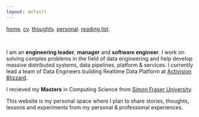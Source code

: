 ```yaml
---
layout: default
---
```


[home](./). [cv](./). [thoughts](./). [personal](./). [reading list](./). <br/>

<p>&nbsp;</p>

I am an **engineering leader**, **manager** and **software engineer**. I work on solving complex problems in the field of data engineering and help develop massive distributed systems, data pipelines, platform & services. I currently lead a team of Data Engineers building Realtime Data Platform at <a href="https://wwww.activisionblizzard.com">Activision Blizzard</a>.

I recieved my **Masters** in Computing Science from <a href="https://www.sfu.ca/">Simon Fraser University</a>. 

This website is my personal space where I plan to share stories, thoughts, lessons and experiments from my personal & professional experiences.
